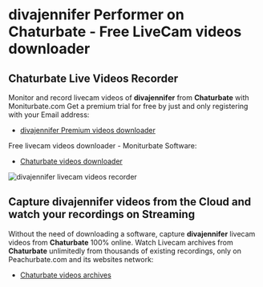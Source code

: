 # divajennifer Performer on Chaturbate - Free LiveCam videos downloader

## Chaturbate Live Videos Recorder

Monitor and record livecam videos of **divajennifer** from **Chaturbate** with Moniturbate.com
Get a premium trial for free by just and only registering with your Email address:
* [divajennifer Premium videos downloader](https://moniturbate.com/request-demo-licence-key.html)

Free livecam videos downloader - Moniturbate Software:
* [Chaturbate videos downloader](https://moniturbate.com/moniturbate-download-software.html)

![divajennifer livecam videos recorder](https://peachurnet.com/templates/moniturbate-software.png)


## Capture divajennifer videos from the Cloud and watch your recordings on Streaming

Without the need of downloading a software, capture **divajennifer** livecam videos from **Chaturbate** 100% online.
Watch Livecam archives from **Chaturbate** unlimitedly from thousands of existing recordings, only on Peachurbate.com and its websites network:
* [Chaturbate videos archives](https://peachurnet.com/)
